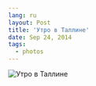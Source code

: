 ```yaml
---
lang: ru
layout: Post
title: 'Утро в Таллине'
date: Sep 24, 2014
tags:
  - photos
---
```


![Утро в Таллине](photo://1386)
